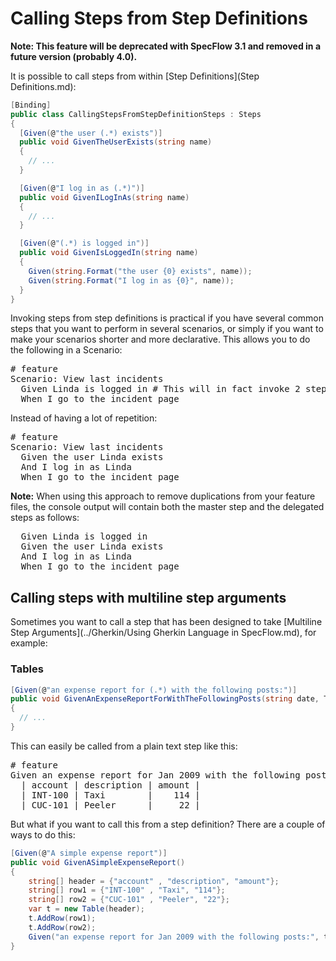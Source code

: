 # Calling Steps from Step Definitions

**Note: This feature will be deprecated with SpecFlow 3.1 and removed in a future version (probably 4.0).**

It is possible to call steps from within [Step Definitions](Step Definitions.md):

``` csharp
[Binding]
public class CallingStepsFromStepDefinitionSteps : Steps
{
  [Given(@"the user (.*) exists")]
  public void GivenTheUserExists(string name)
  {
    // ...
  }

  [Given(@"I log in as (.*)")]
  public void GivenILogInAs(string name)
  {
    // ...
  }

  [Given(@"(.*) is logged in")]
  public void GivenIsLoggedIn(string name)
  {
    Given(string.Format("the user {0} exists", name));
    Given(string.Format("I log in as {0}", name));
  }
}
```

Invoking steps from step definitions is practical if you have several common steps that you want to perform in several scenarios, or simply if you want to make your scenarios shorter and more declarative. This allows you to do the following in a Scenario:

<pre>
# feature
Scenario: View last incidents
  Given Linda is logged in # This will in fact invoke 2 step definitions
  When I go to the incident page
</pre>

Instead of having a lot of repetition:

<pre>
# feature
Scenario: View last incidents
  Given the user Linda exists
  And I log in as Linda
  When I go to the incident page
</pre>

**Note:** When using this approach to remove duplications from your feature files, the console output will contain both the master step and the delegated steps as follows:

<pre>
  Given Linda is logged in
  Given the user Linda exists
  And I log in as Linda
  When I go to the incident page
</pre>

## Calling steps with multiline step arguments  

Sometimes you want to call a step that has been designed to take [Multiline Step Arguments](../Gherkin/Using Gherkin Language in SpecFlow.md), for example:

### Tables

```c#
[Given(@"an expense report for (.*) with the following posts:")]
public void GivenAnExpenseReportForWithTheFollowingPosts(string date, Table postTable)
{
  // ...
}
```

This can easily be called from a plain text step like this:

<pre>
# feature
Given an expense report for Jan 2009 with the following posts:
  | account | description | amount |
  | INT-100 | Taxi        |    114 |
  | CUC-101 | Peeler      |     22 |
</pre>

But what if you want to call this from a step definition? There are a couple of ways to do this:

```c#
[Given(@"A simple expense report")]
public void GivenASimpleExpenseReport()
{
    string[] header = {"account" , "description", "amount"};
    string[] row1 = {"INT-100" , "Taxi", "114"};
    string[] row2 = {"CUC-101" , "Peeler", "22"};
    var t = new Table(header);
    t.AddRow(row1);
    t.AddRow(row2);
    Given("an expense report for Jan 2009 with the following posts:", t);
}
```
